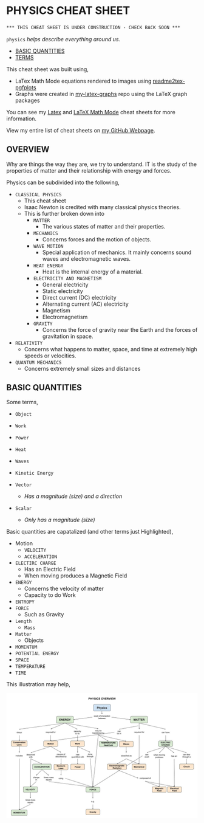 # PHYSICS CHEAT SHEET

```txt
*** THIS CHEAT SHEET IS UNDER CONSTRUCTION - CHECK BACK SOON ***
```

`physics` _helps describe everything around us._

* [BASIC QUANTITIES](https://github.com/JeffDeCola/my-cheat-sheets/tree/master/other/science/physical-science/physics-cheat-sheet#basic-quantities)
* [TERMS](https://github.com/JeffDeCola/my-cheat-sheets/tree/master/other/science/physical-science/physics-cheat-sheet#terms)

This cheat sheet was built using,

* LaTex Math Mode equations rendered to images using
  [readme2tex-pgfplots](https://github.com/JeffDeCola/readme2tex-pgfplots)
* Graphs were created in
  [my-latex-graphs](https://github.com/JeffDeCola/my-latex-graphs)
  repo using the LaTeX graph packages

You can see my
[Latex](https://github.com/JeffDeCola/my-cheat-sheets/tree/master/software/development/languages/latex-cheat-sheet)
and
[LaTeX Math Mode](https://github.com/JeffDeCola/my-cheat-sheets/blob/master/software/development/languages/latex-cheat-sheet/latex-math-mode.md)
cheat sheets for more information.

View my entire list of cheat sheets on
[my GitHub Webpage](https://jeffdecola.github.io/my-cheat-sheets/).

## OVERVIEW

Why are things the way they are, we try to understand.
IT is the study of the properties of matter and their relationship with energy
and forces.

Physics can be subdivided into the following,

* `CLASSICAL PHYSICS`
  * This cheat sheet
  * Isaac Newton is credited with many classical physics theories.
  * This is further broken down into
    * `MATTER`
      * The various states of matter and their properties.
    * `MECHANICS`
      * Concerns forces and the motion of objects.
    * `WAVE MOTION`
      * Special application of mechanics. It mainly concerns sound    waves
        and electromagnetic waves.
    * `HEAT ENERGY`
      * Heat is the internal energy of a material.
    * `ELECTRICITY AND MAGNETISM`
      * General electricity
      * Static electricity
      * Direct current (DC) electricity
      * Alternating current (AC) electricity
      * Magnetism
      * Electromagnetism
    * `GRAVITY`
      * Concerns the force of gravity near the Earth and the forces
        of gravitation in space.
* `RELATIVITY`
  * Concerns what happens to matter, space, and time at extremely high speeds
  or velocities.
* `QUANTUM MECHANICS`
  * Concerns extremely small sizes and distances

## BASIC QUANTITIES

Some terms,

* `Object`
* `Work`
* `Power`
* `Heat`
* `Waves`
* `Kinetic Energy`

* `Vector`
  * _Has a magnitude (size) and a direction_
* `Scalar`
  * _Only has a magnitude (size)_

Basic quantities are capatalized (and other terms just Highlighted),

* Motion
  * `VELOCITY`
  * `ACCELERATION`
* `ELECTIRC CHARGE`
  * Has an Electric Field
  * When moving produces a Magnetic Field
* `ENERGY`
  * Concerns the velocity of matter
  * Capacity to do Work
* `ENTROPY`
* `FORCE`
  * Such as Gravity
* `Length`
  * `Mass`
* `Matter`
  * Objects
* `MOMENTUM`
* `POTENTIAL ENERGY`
* `SPACE`
* `TEMPERATURE`
* `TIME`

This illustration may help,

![IMAGE - physics-overview-diagram - IMAGE](../../../../docs/pics/physics-overview-diagram.jpg)
